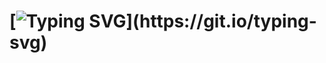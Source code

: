 # [![Typing SVG](https://readme-typing-svg.herokuapp.com?color=%2336BCF7&lines=Ya+krutoi+!)](https://git.io/typing-svg)


